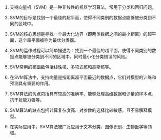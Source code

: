 1. 支持向量机（SVM）是一种非线性的机器学习算法，常用于分类和回归问题。

2. SVM的目标是找到一个最佳的超平面，使得不同类别的数据点能够被分类到不同的区域中。

3. SVM的核心思想是寻找一个最大化边界（即两类数据之间的最小距离）的超平面，这个超平面被称为最优分类器。

4. SVM的运作过程可以简单描述为：找到一个最佳的超平面，使得不同类别的数据点能够被分类到不同的区域中，同时最小化分类错误的风险。

5. SVM常用的核函数包括线性核、多项式核和高斯核等。

6. 在SVM算法中，支持向量是指距离超平面最近的数据点，它们对模型的训练和预测具有重要的作用。

7. SVM算法的优点包括具有较高的准确率、能够处理高维数据和少量的样本点、抗干扰能力强等。

8. SVM算法的缺点包括计算复杂度高、对参数的选择比较敏感，且不易解释模型。

9. 在实际应用中，SVM算法被广泛应用于文本分类、图像识别、生物医学等领域。